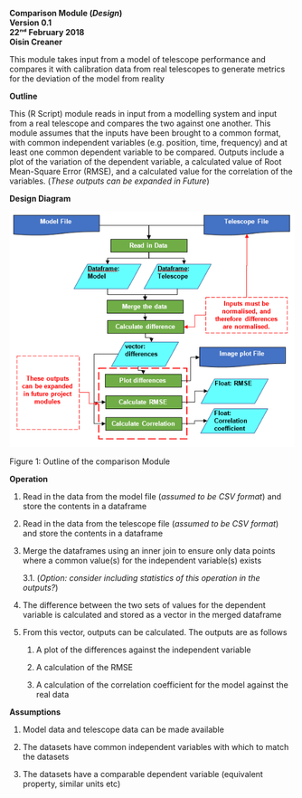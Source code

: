 **Comparison Module (*Design*)\
Version 0.1\
22ⁿᵈ February 2018\
Oisin Creaner**

This module takes input from a model of telescope performance and
compares it with calibration data from real telescopes to generate
metrics for the deviation of the model from reality

**Outline**

This (R Script) module reads in input from a modelling system and input from a real
telescope and compares the two against one another. This module assumes
that the inputs have been brought to a common format, with common
independent variables (e.g. position, time, frequency) and at least one
common dependent variable to be compared. Outputs include a plot of the
variation of the dependent variable, a calculated value of Root
Mean-Square Error (RMSE), and a calculated value for the correlation of
the variables. (*These outputs can be expanded in Future*)

**Design Diagram**

![Design Diagram](images/comparison_module_fig1.PNG)

Figure 1: Outline of the comparison Module

**Operation**

1.  Read in the data from the model file (*assumed to be CSV format*) and store the contents in a dataframe
   
2.  Read in the data from the telescope file (*assumed to be CSV format*) and store the contents in a
    dataframe

3.  Merge the dataframes using an inner join to ensure only data points
    where a common value(s) for the independent variable(s) exists
    
    3.1.  (*Option: consider including statistics of this operation in the outputs?*)

4.  The difference between the two sets of values for the dependent
    variable is calculated and stored as a vector in the merged dataframe

5.  From this vector, outputs can be calculated. The outputs are as follows

    1.  A plot of the differences against the independent variable

    2.  A calculation of the RMSE

    3.  A calculation of the correlation coefficient for the model
        against the real data

**Assumptions**

1.  Model data and telescope data can be made available

2.  The datasets have common independent variables with which to match
    the datasets

3.  The datasets have a comparable dependent variable (equivalent
    property, similar units etc)

